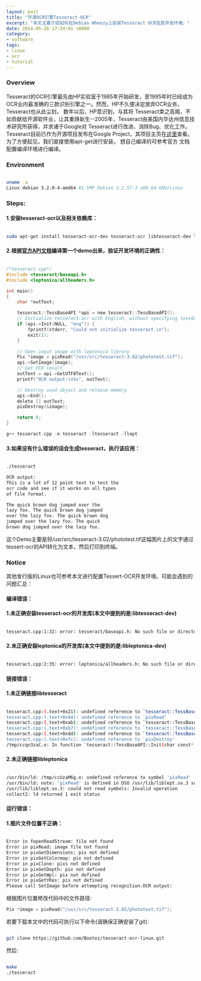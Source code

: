 ```yaml
---
layout: post
title: "开源OCR引擎Tesseract-OCR"
excerpt: "本文主要介绍如何在Debian Wheezy上安装Tesseract OCR及其开发环境。"
date: 2014-05-26 17:54:01 +0800
category:
- software
tags:
- linux
- ocr
- tutorial
---
```


### Overview
Tesseract的OCR引擎最先由HP实验室于1985年开始研发，至1995年时已经成为OCR业内最准确的三款识别引擎之一。然而，HP不久便决定放弃OCR业务，Tesseract也从此尘封。 数年以后，HP意识到，与其将
Tesseract束之高阁，不如贡献给开源软件业，让其重焕新生--2005年，Tesseract由美国内华达州信息技术研究所获得，并求诸于Google对 Tesseract进行改进、消除Bug、优化工作。
Tesseract目前已作为开源项目发布在Google Project，其项目主页在[这里](https://code.google.com/p/tesseract-ocr/)查看。为了方便起见，我们直接使用apt-get进行安装， 想自己编译的可参考官方
文档配置编译环境进行编译。

### Environment

```sh

uname -a
Linux debian 3.2.0-4-amd64 #1 SMP Debian 3.2.57-3 x86_64 GNU/Linux

```

### Steps:

#### 1.安装tesseract-ocr以及相关依赖库：

```sh

sudo apt-get install tesseract-ocr-dev tesseract-ocr libtesseract-dev libleptonica-dev libpng-dev libtiff-dev libjpeg-dev

```

#### 2.根据[官方API文档](https://code.google.com/p/tesseract-ocr/wiki/APIExample)编译第一个demo出来，验证开发环境的正确性：

```c

/*tesseract.cpp*/
#include <tesseract/baseapi.h>
#include <leptonica/allheaders.h>

int main()
{
    char *outText;

    tesseract::TessBaseAPI *api = new tesseract::TessBaseAPI();
    // Initialize tesseract-ocr with English, without specifying tessdata path
    if (api->Init(NULL, "eng")) {
        fprintf(stderr, "Could not initialize tesseract.\n");
        exit(1);
    }

    // Open input image with leptonica library
    Pix *image = pixRead("/usr/src/tesseract-3.02/phototest.tif");
    api->SetImage(image);
    // Get OCR result
    outText = api->GetUTF8Text();
    printf("OCR output:\n%s", outText);

    // Destroy used object and release memory
    api->End();
    delete [] outText;
    pixDestroy(&image);

    return 0;
}

g++ tesseract.cpp -o tesseract -ltesseract -llept

```

#### 3.如果没有什么错误的话会生成tesseract，执行该应用：

```sh

./tesseract

OCR output:
This is a lot of 12 point text to test the
ocr code and see if it works on all types
of file format.

The quick brown dog jumped over the
lazy fox. The quick brown dog jumped
over the lazy fox. The quick brown dog
jumped over the lazy fox. The quick
brown dog jumped over the lazy fox.

```

这个Demo主要是将/usr/src/tesseract-3.02/phototest.tif这幅图片上的文字通过tessert-ocr的API转化为文本，然后打印到终端。

### Notice
其他发行版的Linux也可参考本文进行配置Tessert-OCR开发环境。可能会遇到的问题汇总：

#### 编译错误：

#### 1.未正确安装tesseract-ocr的开发库(本文中提到的是:libtesseract-dev)
```sh

tesseract.cpp:1:32: error: tesseract/baseapi.h: No such file or directory

```

#### 2.未正确安装leptonica的开发库(本文中提到的是:libleptonica-dev)
```sh

tesseract.cpp:2:35: error: leptonica/allheaders.h: No such file or directory

```

#### 链接错误：

#### 1.未正确链接libtesseract

```sh

tesseract.cpp:(.text+0x21): undefined reference to `tesseract::TessBaseAPI::TessBaseAPI()'
tesseract.cpp:(.text+0x94): undefined reference to `pixRead'
tesseract.cpp:(.text+0xab): undefined reference to `tesseract::TessBaseAPI::SetImage(Pix const*)'
tesseract.cpp:(.text+0xb7): undefined reference to `tesseract::TessBaseAPI::GetUTF8Text()'
tesseract.cpp:(.text+0xdd): undefined reference to `tesseract::TessBaseAPI::End()'
tesseract.cpp:(.text+0xfc): undefined reference to `pixDestroy'
/tmp/ccqn3zaC.o: In function `tesseract::TessBaseAPI::Init(char const*, char const*)':

```

#### 2.未正确链接libleptonica
```sh

/usr/bin/ld: /tmp/ccUzaM6g.o: undefined reference to symbol 'pixRead'
/usr/bin/ld: note: 'pixRead' is defined in DSO /usr/lib/liblept.so.3 so try adding it to the linker command line
/usr/lib/liblept.so.3: could not read symbols: Invalid operation
collect2: ld returned 1 exit status

```

#### 运行错误：

#### 1.图片文件位置不正确：

```sh

Error in fopenReadStream: file not found
Error in pixRead: image file not found
Error in pixGetDimensions: pix not defined
Error in pixGetColormap: pix not defined
Error in pixClone: pixs not defined
Error in pixGetDepth: pix not defined
Error in pixGetWpl: pix not defined
Error in pixGetYRes: pix not defined
Please call SetImage before attempting recognition.OCR output:

```

根据图片位置修改代码中的文件路径:
```c
Pix *image = pixRead("/usr/src/tesseract-3.02/phototest.tif");

```


若要下载本文中的代码可执行以下命令(请确保正确安装了git):

```sh

git clone https://github.com/Bootez/tesseract-ocr-linux.git

```

然后:

```sh

make
./tesseract

```
